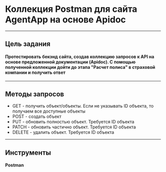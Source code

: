 # Коллекция Postman для сайта AgentApp на основе Apidoc
___
## Цель задания
#### Протестировать бекэнд сайта, создав коллекцию запросов к API на основе предложенной документации (Apidoc). С помощью полученной коллекции дойти до этапа "Расчет полиса" в страховой компании и получить ответ
___
## Методы запросов
- GET - получить объект/объекты. Если не указывать ID объекта, то получаем все доступные объекты
- POST - создать объект
- PUT - обновить полностью объект. Требуется ID объекта
- PATCH - обновить частично объект. Требуется ID объекта
- DELETE - удалить объект. Требуется ID объекта
___
## Инструменты
#### Postman